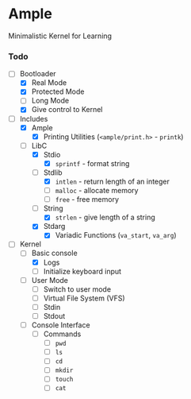# Ample

Minimalistic Kernel for Learning

### Todo

- [ ] Bootloader
  - [x] Real Mode
  - [x] Protected Mode
  - [ ] Long Mode
  - [x] Give control to Kernel
- [ ] Includes
  - [x] Ample
    - [x] Printing Utilities (`<ample/print.h>` - `printk`)
  - [ ] LibC
    - [x] Stdio
      - [x] `sprintf` - format string
    - [ ] Stdlib
      - [x] `intlen` - return length of an integer
      - [ ] `malloc` - allocate memory
      - [ ] `free` - free memory
    - [ ] String
      - [x] `strlen` - give length of a string
    - [x] Stdarg
      - [x] Variadic Functions (`va_start`, `va_arg`)
- [ ] Kernel
  - [ ] Basic console
    - [x] Logs
    - [ ] Initialize keyboard input
  - [ ] User Mode
    - [ ] Switch to user mode
    - [ ] Virtual File System (VFS)
    - [ ] Stdin
    - [ ] Stdout
  - [ ] Console Interface
    - [ ] Commands
      - [ ] `pwd`
      - [ ] `ls`
      - [ ] `cd`
      - [ ] `mkdir`
      - [ ] `touch`
      - [ ] `cat`
